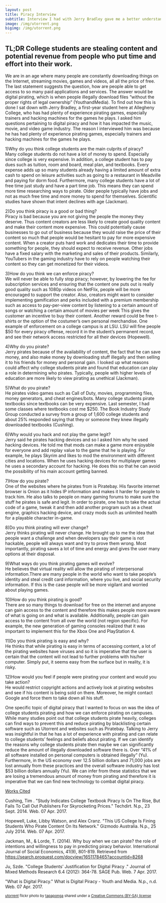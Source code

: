 ```yaml
---
layout: post
title: Piracy Interview
subtitle: Interview I had with Jerry Bradley gave me a better understanding of how and why people pirate.
image: /img/utorrent.png
bigimg: /img/utorrent.png
---
```

## TL;DR College students are stealing content and potential revenue from people who put time and effort into their work.

We are in an age where many people are constantly downloading things on the Internet, streaming movies, games and videos, all all the price of free. The last statement suggests the question, how are people able to get access to so many paid applications and services. The answer would be digital pirating, which is when people illegally download files “without the proper rights of legal ownership” (YouthandMedia). To find out how this is done I sat down with Jerry Bradley, a first-year student here at Allegheny College, who has had plenty of experience pirating games, especially trainers and hacking machines for the games he plays. I asked him questions pertaining to digital piracy and how it has impacted the music, movie, and video game industry. The reason I interviewed him was because he has had plenty of experience pirating games, especially trainers and hacking machines for the games he plays.

1)Why do you think college students are the main culprits of piracy?  
Many college students do not have a lot of money to spend. Especially since college is very expensive. In addition, a college student has to pay dues such as tuition, room and board, meal plan, and textbooks. Every expense adds up so many students already having a limited amount of extra cash to spend on leisure activities such as going to a restaurant in Meadville and paying for dorm food. Furthermore, many college students have a lot of free time just study and have a part time job. This means they can spend more time researching ways to pirate. Older people typically have jobs and not as much free time and more money to spend for themselves. Scientific studies have shown that intent declines with age (Jackman).

2)Do you think piracy is a good or bad thing?  
Piracy is bad because you are not giving the people the money they deserve. Thus content creators are less likely to create good quality content and make their content more expensive. This could potentially cause businesses to go out of business because they would raise the price of their content so much that people would be hesitant to pay for more expensive content. When a creator puts hard work and dedicates their time to provide something for people, they should expect to receive revenue. Other jobs have a fixed salary with the marketing and sales of their products. Similarly, YouTubers in the gaming industry have to rely on people watching their content so they can get monetized for their videos.

3)How do you think we can enforce piracy?  
We will never be able to fully stop piracy; however, by lowering the fee for subscription services and ensuring that the content one puts out is really good quality such as 1080p videos on NetFlix, people will be more encouraged to support the creator. Also, creators might want to consider implementing gamification and perks included with a premium membership such as access to pay-per-view content by listening to a certain amount of songs or watching a certain amount of movies per week This gives the customer an incentive to buy their content. Another reward could be free t-shirts or the option of the costumer’s own personal merchandise. One example of enforcement on a college campus is at LSU. LSU will fine people $50 for every piracy offense, record it in the student’s permanent record, and see their network access restricted for all their devices (Hopewell).

4)Why do you pirate?  
Jerry pirates because of the availability of content, the fact that he can save money, and also make money by downloading stuff illegally and then selling it to his friends for money and personal gain. I looked up what reasons could affect why college students pirate and found that education can play a role in determining who pirates. Typically, people with higher levels of education are more likely to view pirating as unethical (Jackman).

5)What do you pirate?  
He pirates video games such as Call of Duty, movies, programming files, money generators, and cheat engines/bots. Many college students pirate textbooks since textbooks can be very expensive. Last semester, I had some classes where textbooks cost me $250. The Book Industry Study Group conducted a survey from a group of 1,600 college students and about 25% responded saying that they or someone they knew illegally downloaded textbooks (Cushing).

6)Why would you hack and not play the game legit?  
Jerry said he pirates hacking devices and so I asked him why he used hacking devices. He told me that mods can make a game more enjoyable for everyone and add replay value to the game that he is playing. For example, he plays Skyrim and likes to mod the environment with different cities and locations. When he uses hacking devices for multiplayer games he uses a secondary account for hacking. He does this so that he can avoid the possibility of his main account getting banned.

7)How do you pirate?  
One of the websites where he pirates from is Piratebay. His favorite internet browser is Onion as it hides IP information and makes it harder for people to track him. He also talks to people on many gaming forums to make sure the stuff he pirates is safe and legit. In order to pirate, one has to take the actual code of a game, tweak it and then add another program such as a cheat engine, graphics hacking device, and crazy mods such as unlimited health for a playable character in-game.

8)Do you think pirating will ever change?  
Jerry thinks pirating will never change. He brought up to me the idea that people want a challenge and when developers say their game is not hackable, people will always want and try to prove them wrong. Most importantly, pirating saves a lot of time and energy and gives the user many options at their disposal.

9)What ways do you think pirating games will evolve?  
He believes that virtual reality will allow the pirating of interpersonal information.There are many people in the world who want to take people’s identity and steal credit card information, where you live, and social security information. If this is the case people will be more vigilant and worried about playing games.

10)How do you think pirating is good?  
There are so many things to download for free on the internet and anyone can gain access to the content and therefore this makes people more aware of what is going on and what is available. Additionally, people can gain access to the content from all over the world (not region specific). For example, the new generation of gaming consoles realized that it was important to implement this for the Xbox One and PlayStation 4.

11)Do you think pirating is easy and why?  
He thinks that while pirating is easy in terms of accessing content, a lot of the pirating websites have viruses and so it is imperative that the user is certain that the content will not lead to further problems with his/her computer. Simply put, it seems easy from the surface but in reality, it is risky.

12)How would you feel if people were pirating your content and would you take action?  
He would restrict copyright actions and actively look at pirating websites and see if his content is being sold on there. Moreover, he might contact Google and force them to take down all his stuff.

One specific topic of digital piracy that I wanted to focus on was the idea of college students pirating and how we can enforce pirating on campuses. While many studies point out that college students pirate heavily, colleges can find ways to prevent this and reduce pirating by blacklisting certain software such as Utorrent and websites such as Piratebay. Talking to Jerry was insightful in that he has a lot of experience with pirating and can relate to college students’ feelings and beliefs about pirating. If we can identify the reasons why college students pirate then maybe we can significantly reduce the amount of illegally downloaded software there is. Over “41% of all software installed on personal computers is obtained illegally” (Yu). Furthermore, in the US economy over 12.5 billion dollars and 71,000 jobs are lost annually from these practices and the overall software industry has lost $53 billion dollars annually (Yu). We can infer from these statistics that we are losing a tremendous amount of money from pirating and therefore it is imperative that we can find new technology to combat digital piracy.



<u>Works Cited</u>

Cushing, Tim . "Study Indicates College Textbook Piracy Is On The Rise, But Fails To Call Out Publishers For Skyrocketing Prices." Techdirt. N.p., 23 Sept. 2014. Web. 07 Apr. 2017.

Hopewell, Luke, Libby Watson, and Alex Cranz. "This US College Is Fining Students Who Pirate Content On Its Network." Gizmodo Australia. N.p., 25 July 2014. Web. 07 Apr. 2017.

Jackman, M., & Lorde, T. (2014). Why buy when we can pirate? the role of intentions and willingness to pay in predicting piracy behavior. International Journal of Social Economics, 41(9), 801-819. Retrieved from https://search.proquest.com/docview/1651178465?accountid=8268

Ju, Szde. "College Students’ Justification for Digital Piracy ." Journal of Mixed Methods Research 6.4 (2012): 364-78. SAGE Pub. Web. 7 Apr. 2017.

"What is Digital Piracy." What is Digital Piracy - Youth and Media. N.p., n.d. Web. 07 Apr. 2017.


<small> <a title="utorrent" href="https://flickr.com/photos/tapaponga/4882557452">utorrent</a> flickr photo by <a href="https://flickr.com/people/tapaponga">tapaponga</a> shared under a <a href="https://creativecommons.org/licenses/by-sa/2.0/">Creative Commons (BY-SA) license</a> </small>
